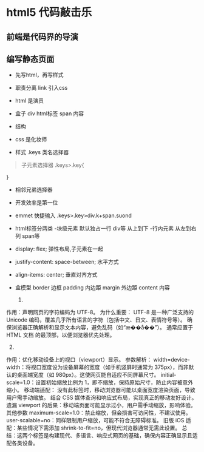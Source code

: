 # html5 代码敲击乐

## 前端是代码界的导演

## 编写静态页面
- 先写html，再写样式
- 职责分离
  link 引入css

- html 是演员
 - 盒子
   div
   html标签
   span 内容
 - 结构
- css 是化妆师
 - 样式
 .keys 类名选择器
 >子元素选择器
 .keys>.key{

 }
 + 相邻兄弟选择器
- 开发效率是第一位
 - emmet 快捷输入
 .keys>.key>div.k+span.suond

 - html标签分两类
  -块级元素 默认独占一行 div等 从上到下
  -行内元素 从左到右 列  span等

- display: flex; 
    弹性布局,子元素在一起
- justify-content: space-between; 水平方式
- align-items: center; 垂直对齐方式

- 盒模型
  border 边框
  padding 内边距
  margin 外边距
  content 内容

  1. <meta charset="UTF-8">
作用：声明网页的字符编码为 UTF-8。
为什么重要：
UTF-8 是一种广泛支持的 Unicode 编码，覆盖几乎所有语言的字符（包括中文、日文、表情符号等）。
确保浏览器正确解析和显示文本内容，避免乱码（如“æ��å��”）。
通常应置于 HTML 文档 <head> 的最顶部，以便浏览器优先处理。

2. <meta name="viewport" content="width=device-width, initial-scale=1.0">
作用：优化移动设备上的视口（viewport）显示。
参数解析：
width=device-width：将视口宽度设为设备屏幕的宽度（如手机竖屏时通常为 375px），而非默认的桌面端宽度（如 980px）。这使网页能自适应不同屏幕尺寸。
initial-scale=1.0：设置初始缩放比例为 1，即不缩放，保持原始尺寸，防止内容被意外缩小。
移动端适配：
没有此标签时，移动浏览器可能以桌面宽度渲染页面，导致用户需手动缩放。
结合 CSS 媒体查询和响应式布局，实现真正的移动友好设计。
遗漏 viewport 的后果：移动端页面可能显示过小，用户需手动缩放，影响体验。
其他参数
maximum-scale=1.0：禁止缩放，但会损害可访问性，不建议使用。
user-scalable=no：同样限制用户缩放，可能不符合无障碍标准。
旧版 iOS 适配：某些情况下需添加 shrink-to-fit=no，但现代浏览器通常无需此设置。
总结：这两个标签是构建现代、多语言、响应式网页的基础，确保内容正确显示且适配各类设备。
